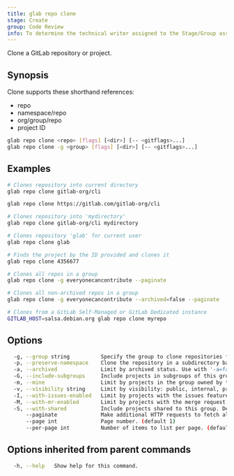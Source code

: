 ```yaml
---
title: glab repo clone
stage: Create
group: Code Review
info: To determine the technical writer assigned to the Stage/Group associated with this page, see https://about.gitlab.com/handbook/product/ux/technical-writing/#assignments
---
```


<!--
This documentation is auto generated by a script.
Please do not edit this file directly. Run `make gen-docs` instead.
-->

Clone a GitLab repository or project.

## Synopsis

Clone supports these shorthand references:

- repo
- namespace/repo
- org/group/repo
- project ID

```bash title="terminal"
glab repo clone <repo> [flags] [<dir>] [-- <gitflags>...]
glab repo clone -g <group> [flags] [<dir>] [-- <gitflags>...]
```

## Examples

```bash title="terminal"
# Clones repository into current directory
glab repo clone gitlab-org/cli

glab repo clone https://gitlab.com/gitlab-org/cli

# Clones repository into 'mydirectory'
glab repo clone gitlab-org/cli mydirectory

# Clones repository 'glab' for current user
glab repo clone glab

# Finds the project by the ID provided and clones it
glab repo clone 4356677

# Clones all repos in a group
glab repo clone -g everyonecancontribute --paginate

# Clones all non-archived repos in a group
glab repo clone -g everyonecancontribute --archived=false --paginate

# Clones from a GitLab Self-Managed or GitLab Dedicated instance
GITLAB_HOST=salsa.debian.org glab repo clone myrepo
```

## Options

```bash title="terminal"
  -g, --group string          Specify the group to clone repositories from.
  -p, --preserve-namespace    Clone the repository in a subdirectory based on namespace.
  -a, --archived              Limit by archived status. Use with '-a=false' to exclude archived repositories. Used with the --group flag.
  -G, --include-subgroups     Include projects in subgroups of this group. Default is true. Used with the --group flag. (default true)
  -m, --mine                  Limit by projects in the group owned by the current authenticated user. Used with the --group flag.
  -v, --visibility string     Limit by visibility: public, internal, private. Used with the --group flag.
  -I, --with-issues-enabled   Limit by projects with the issues feature enabled. Default is false. Used with the --group flag.
  -M, --with-mr-enabled       Limit by projects with the merge request feature enabled. Default is false. Used with the --group flag.
  -S, --with-shared           Include projects shared to this group. Default is true. Used with the --group flag. (default true)
      --paginate              Make additional HTTP requests to fetch all pages of projects before cloning. Respects --per-page.
      --page int              Page number. (default 1)
      --per-page int          Number of items to list per page. (default 30)
```

## Options inherited from parent commands

```bash title="terminal"
  -h, --help   Show help for this command.
```

